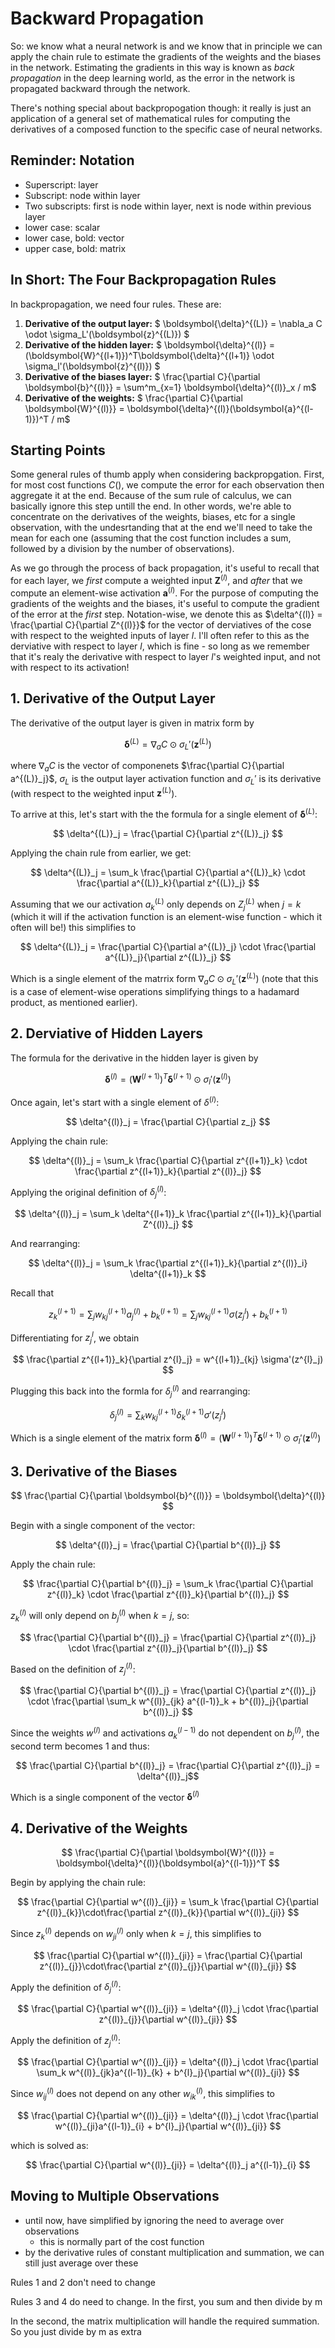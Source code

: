 # Backward Propagation

So: we know what a neural network is and we know that in principle we can apply the chain rule to estimate the gradients of the weights and the biases in the network. Estimating the gradients in this way is known as *back propagation* in the deep learning world, as the error in the network is propagated backward through the network.

There's nothing special about backpropogation though: it really is just an application of a general set of mathematical rules for computing the derivatives of a composed function to the specific case of neural networks.

## Reminder: Notation

- Superscript: layer
- Subscript: node within layer
- Two subscripts: first is node within layer, next is node within previous layer
- lower case: scalar
- lower case, bold: vector
- upper case, bold: matrix

## In Short: The Four Backpropagation Rules

In backpropagation, we need four rules. These are:

1. **Derivative of the output layer:** $ \boldsymbol{\delta}^{(L)} = \nabla_a C \odot \sigma_L'(\boldsymbol{z}^{(L)}) $
2. **Derivative of the hidden layer:** $ \boldsymbol{\delta}^{(l)} = (\boldsymbol{W}^{(l+1)})^T\boldsymbol{\delta}^{(l+1)} \odot \sigma_l'(\boldsymbol{z}^{(l)}) $
3. **Derivative of the biases layer:** $ \frac{\partial C}{\partial \boldsymbol{b}^{(l)}} = \sum^m_{x=1} \boldsymbol{\delta}^{(l)}_x / m$
4. **Derivative of the weights:** $ \frac{\partial C}{\partial \boldsymbol{W}^{(l)}} = \boldsymbol{\delta}^{(l)}(\boldsymbol{a}^{(l-1)})^T / m$

## Starting Points

Some general rules of thumb apply when considering backpropgation. First, for most cost functions $C()$, we compute the error for each observation then aggregate it at the end. Because of the sum rule of calculus, we can basically ignore this step untill the end. In other words, we're able to concentrate on the derivatives of the weights, biases, etc for a single observation, with the undesrtanding that at the end we'll need to take the mean for each one (assuming that the cost function includes a sum, followed by a division by the number of observations).

As we go through the process of back propagation, it's useful to recall that for each layer, we *first* compute a weighted input $\boldsymbol{Z}^{(l)}$, and *after* that we compute an element-wise activation $\boldsymbol{a}^{(l)}$. For the purpose of computing the gradients of the weights and the biases, it's useful to compute the gradient of the error at the *first* step. Notation-wise, we denote this as $\delta^{(l)} = \frac{\partial C}{\partial Z^{(l)}}$ for the vector of derviatives of the cose with respect to the weighted inputs of layer $l$. I'll often refer to this as the derviative with respect to layer $l$, which is fine - so long as we remember that it's realy the derivative with respect to layer $l$'s weighted input, and not with respect to its activation!

## 1. Derivative of the Output Layer

The derivative of the output layer is given in matrix form by

$$ \boldsymbol{\delta}^{(L)} = \nabla_a C \odot \sigma_L'(\boldsymbol{z}^{(L)}) $$

where $\nabla_a C$ is the vector of componenets $\frac{\partial C}{\partial a^{(L)}_j}$, $\sigma_L$ is the output layer activation function and $\sigma_L'$ is its derivative (with respect to the weighted input $\boldsymbol{z}^{(L)}$).

To arrive at this, let's start with the the formula for a single element of $\boldsymbol{\delta}^{(L)}$:

$$ \delta^{(L)}_j = \frac{\partial C}{\partial z^{(L)}_j} $$

Applying the chain rule from earlier, we get:

$$ \delta^{(L)}_j = \sum_k \frac{\partial C}{\partial a^{(L)}_k} \cdot \frac{\partial a^{(L)}_k}{\partial z^{(L)}_j} $$

Assuming that we our activation $a^{(L)}_k$ only depends on $Z^{(L)}_j$ when $j=k$ (which it will if the activation function is an element-wise function - which it often will be!) this simplifies to

$$ \delta^{(L)}_j = \frac{\partial C}{\partial a^{(L)}_j} \cdot \frac{\partial a^{(L)}_j}{\partial z^{(L)}_j} $$

Which is a single element of the matrrix form $\nabla_a C \odot \sigma_L'(\boldsymbol{z}^{(L)})$ (note that this is a case of element-wise operations simplifying things to a hadamard product, as mentioned earlier).

## 2. Derviative of Hidden Layers

The formula for the derivative in the hidden layer is given by

$$ \boldsymbol{\delta}^{(l)} = (\boldsymbol{W}^{(l+1)})^T\boldsymbol{\delta}^{(l+1)} \odot \sigma_l'(\boldsymbol{z}^{(l)}) $$

Once again, let's start with a single element of $\delta^{(l)}$:

$$ \delta^{(l)}_j = \frac{\partial C}{\partial z_j} $$

Applying the chain rule:

$$ \delta^{(l)}_j = \sum_k \frac{\partial C}{\partial z^{(l+1)}_k} \cdot \frac{\partial z^{(l+1)}_k}{\partial z^{(l)}_j} $$

Applying the original definition of $\delta^{(l)}_j$:

$$ \delta^{(l)}_j = \sum_k \delta^{(l+1)}_k \frac{\partial z^{(l+1)}_k}{\partial Z^{(l)}_j} $$

And rearranging:

$$ \delta^{(l)}_j = \sum_k \frac{\partial z^{(l+1)}_k}{\partial z^{(l)}_i} \delta^{(l+1)}_k $$

Recall that

$$ z^{(l+1)}_k = \sum_j w^{(l+1)}_{kj} a^{(l)}_j + b^{(l+1)}_{k} = \sum_j w^{(l+1)}_{kj} \sigma(z^{l}_j) + b^{(l+1)}_{k} $$

Differentiating for $z^{l}_j$, we obtain

$$ \frac{\partial z^{(l+1)}_k}{\partial z^{l}_j} = w^{(l+1)}_{kj} \sigma'(z^{l}_j) $$

Plugging this back into the formla for $\delta^{(l)}_j$ and rearranging:

$$ \delta^{(l)}_j = \sum_k w^{(l+1)}_{kj} \delta^{(l+1)}_k \sigma'(z^{l}_j) $$

Which is a single element of the matrix form $\boldsymbol{\delta}^{(l)} = (\boldsymbol{W}^{(l+1)})^T\boldsymbol{\delta}^{(l+1)} \odot \sigma_l'(\boldsymbol{z}^{(l)})$

## 3. Derivative of the Biases

$$ \frac{\partial C}{\partial \boldsymbol{b}^{(l)}} = \boldsymbol{\delta}^{(l)} $$

Begin with a single component of the vector:

$$ \delta^{(l)}_j = \frac{\partial C}{\partial b^{(l)}_j}  $$

Apply the chain rule:

$$ \frac{\partial C}{\partial b^{(l)}_j} = \sum_k \frac{\partial C}{\partial z^{(l)}_k} \cdot \frac{\partial z^{(l)}_k}{\partial b^{(l)}_j} $$

$z^{(l)}_k$ will only depend on $b^{(l)}_j$ when $k=j$, so:

$$ \frac{\partial C}{\partial b^{(l)}_j} = \frac{\partial C}{\partial z^{(l)}_j} \cdot \frac{\partial z^{(l)}_j}{\partial b^{(l)}_j} $$

Based on the definition of $z^{(l)}_j$:

$$ \frac{\partial C}{\partial b^{(l)}_j} = \frac{\partial C}{\partial z^{(l)}_j} \cdot \frac{\partial \sum_k w^{(l)}_{jk} a^{(l-1)}_k + b^{(l)}_j}{\partial b^{(l)}_j} $$

Since the weights $w^{(l)}$ and activations $a^{(l-1)}_k$ do not dependent on $b^{(l)}_j$, the second term becomes 1 and thus:

$$ \frac{\partial C}{\partial b^{(l)}_j} = \frac{\partial C}{\partial z^{(l)}_j} = \delta^{(l)}_j$$

Which is a single component of the vector $\boldsymbol{\delta}^{(l)}$

## 4. Derivative of the Weights

$$ \frac{\partial C}{\partial \boldsymbol{W}^{(l)}} = \boldsymbol{\delta}^{(l)}(\boldsymbol{a}^{(l-1)})^T $$

Begin by applying the chain rule:

$$ \frac{\partial C}{\partial w^{(l)}_{ji}} = \sum_k \frac{\partial C}{\partial z^{(l)}_{k}}\cdot\frac{\partial z^{(l)}_{k}}{\partial w^{(l)}_{ji}} $$

Since $z^{(l)}_{k}$ depends on $w^{(l)}_{ji}$ only when $k=j$, this simplifies to

$$ \frac{\partial C}{\partial w^{(l)}_{ji}} = \frac{\partial C}{\partial z^{(l)}_{j}}\cdot\frac{\partial z^{(l)}_{j}}{\partial w^{(l)}_{ji}} $$

Apply the definition of $\delta^{(l)}_j$:

$$ \frac{\partial C}{\partial w^{(l)}_{ji}} = \delta^{(l)}_j \cdot \frac{\partial z^{(l)}_{j}}{\partial w^{(l)}_{ji}} $$

Apply the definition of $z^{(l)}_{j}$:

$$ \frac{\partial C}{\partial w^{(l)}_{ji}} = \delta^{(l)}_j \cdot \frac{\partial \sum_k w^{(l)}_{jk}a^{(l-1)}_{k} + b^{l}_j}{\partial w^{(l)}_{ji}} $$

Since $w^{(l)}_{ij}$ does not depend on any other $w^{(l)}_{ik}$, this simplifies to

$$ \frac{\partial C}{\partial w^{(l)}_{ji}} = \delta^{(l)}_j \cdot \frac{\partial w^{(l)}_{ji}a^{(l-1)}_{i} + b^{l}_j}{\partial w^{(l)}_{ji}} $$

which is solved as:

$$ \frac{\partial C}{\partial w^{(l)}_{ji}} = \delta^{(l)}_j a^{(l-1)}_{i} $$

## Moving to Multiple Observations

- until now, have simplified by ignoring the need to average over observations
  - this is normally part of the cost function
- by the derivative rules of constant multiplication and summation, we can still just average over these

Rules 1 and 2 don't need to change

Rules 3 and 4 do need to change. In the first, you sum and then divide by m

In the second, the matrix multiplication will handle the required summation. So you just divide by m as extra

